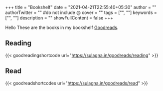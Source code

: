 +++
title = "Bookshelf"
date = "2021-04-21T22:55:40+05:30"
author = ""
authorTwitter = "" #do not include @
cover = ""
tags = ["", ""]
keywords = ["", ""]
description = ""
showFullContent = false
+++

Hello
These are the books in my bookshelf [Goodreads](https://www.goodreads.com/user/show/90566917-sulagna-moitra). 


## Reading
{{< goodreadingshortcode url="https://sulagna.in/goodreads/reading" >}}

## Read
{{< goodreadshortcodes url="https://sulagna.in/goodreads/read" >}}
